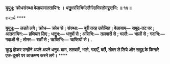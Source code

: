 **युयुधु: क्रोधसंरब्धा वेलायामाततायिन: ।** **धनुॢभरसिभिर्भल्लैर्गदाभिस्तोमरॢष्टभि: ॥ १४॥** 

शब्दार्थ **** 

**युयुधु:—** **लडऩे लगे** **; क्रोध—** **क्रोध से** **; संरब्धा:—** **बुरी तरह उत्तेजित** **; वेलायाम्—** **समुद्र-तट पर** **; आततायिन:—** **हथियार लिए** **;** **धनुॢभ:—** **धनुषों से** **; असिभि:—** **तलवारों से** **; भल्लै:—** **भालों से** **; गदाभि:—** **गदाओं से** **; तोमर—** **बर्छों से** **; ऋष्टिभि:—** **ऋष्टियों** **से।** **.** 

**क्रुद्ध होकर उन्होंने अपने अपने धनुष-बाण, तलवारें, भाले, गदाएँ, बर्छे, तोमर ले लिये** **और समुद्र के किनारे एक-दूसरे पर आक्रमण करने लगे।** **** 